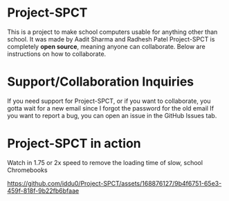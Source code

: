 # Project-SPCT
This is a project to make school computers usable for anything other than school. It was made by Aadit Sharma and Radhesh Patel
Project-SPCT is completely **open source**, meaning anyone can collaborate. Below are instructions on how to collaborate. 
# Support/Collaboration Inquiries
If you need support for Project-SPCT, or if you want to collaborate, you gotta wait for a new email since I forgot the password for the old email
If you want to report a bug, you can open an issue in the GitHub Issues tab. 
# Project-SPCT in action
<p>Watch in 1.75 or 2x speed to remove the loading time of slow, school Chromebooks</p>


https://github.com/iddu0/Project-SPCT/assets/168876127/9b4f6751-65e3-459f-818f-9b22fb6bfaae




